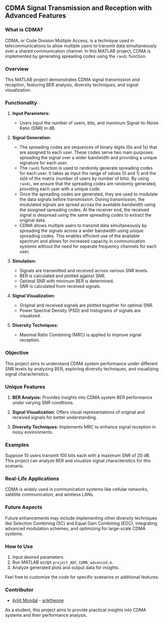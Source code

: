 ## CDMA Signal Transmission and Reception with Advanced Features

### What is CDMA?
CDMA, or Code Division Multiple Access, is a technique used in telecommunications to allow multiple users to transmit data simultaneously over a shared communication channel. In this MATLAB project, CDMA is implemented by generating spreading codes using the `randi` function.

### Overview
This MATLAB project demonstrates CDMA signal transmission and reception, featuring BER analysis, diversity techniques, and signal visualization.

### Functionality
1. **Input Parameters:**
   - Users input the number of users, bits, and maximum Signal-to-Noise Ratio (SNR) in dB.

2. **Signal Generation:**
   - The spreading codes are sequences of binary digits (0s and 1s) that are assigned to each user. These codes serve two main purposes: spreading the signal over a wider bandwidth and providing a unique signature for each user.
   - The `randi` function is used to randomly generate spreading codes for each user. It takes as input the range of values (0 and 1) and the size of the matrix (number of users by number of bits). By using `randi`, we ensure that the spreading codes are randomly generated, providing each user with a unique code.
   - Once the spreading codes are generated, they are used to modulate the data signals before transmission. During transmission, the modulated signals are spread across the available bandwidth using the assigned spreading codes. At the receiver end, the received signal is despread using the same spreading codes to extract the original data.
   - CDMA allows multiple users to transmit data simultaneously by spreading the signals across a wider bandwidth using unique spreading codes. This enables efficient use of the available spectrum and allows for increased capacity in communication systems without the need for separate frequency channels for each user.

3. **Simulation:**
   - Signals are transmitted and received across various SNR levels.
   - BER is calculated and plotted against SNR.
   - Optimal SNR with minimum BER is determined.
   - SNR is calculated from received signals.

4. **Signal Visualization:**
   - Original and received signals are plotted together for optimal SNR.
   - Power Spectral Density (PSD) and histograms of signals are visualized.

5. **Diversity Techniques:**
   - Maximal Ratio Combining (MRC) is applied to improve signal reception.

### Objective
This project aims to understand CDMA system performance under different SNR levels by analyzing BER, exploring diversity techniques, and visualizing signal characteristics.

### Unique Features
1. **BER Analysis:** Provides insights into CDMA system BER performance under varying SNR conditions.
   
2. **Signal Visualization:** Offers visual representations of original and received signals for better understanding.

3. **Diversity Techniques:** Implements MRC to enhance signal reception in noisy environments.

### Examples
Suppose 10 users transmit 100 bits each with a maximum SNR of 20 dB. This project can analyze BER and visualize signal characteristics for this scenario.

### Real-Life Applications
CDMA is widely used in communication systems like cellular networks, satellite communication, and wireless LANs.

### Future Aspects
Future enhancements may include implementing other diversity techniques like Selection Combining (SC) and Equal Gain Combining (EGC), integrating advanced modulation schemes, and optimizing for large-scale CDMA systems.

### How to Use
1. Input desired parameters.
2. Run MATLAB script `project_ADC_CDMA_advanced.m`.
3. Analyze generated plots and output data for insights.

Feel free to customize the code for specific scenarios or additional features.

### Contributor
- [Arijit Mondal](https://github.com/ariktheone) - [ariktheone](https://github.com/ariktheone)
  
As a student, this project aims to provide practical insights into CDMA systems and their performance analysis.
